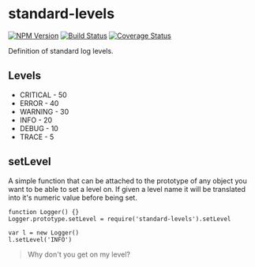 # standard-levels

[![NPM Version][npm-image]](https://npmjs.org/package/standard-levels)
[![Build Status][travis-image]](https://travis-ci.org/keis/standard-levels)
[![Coverage Status][coveralls-image]](https://coveralls.io/r/keis/standard-levels?branch=master)

Definition of standard log levels.

## Levels

* CRITICAL - 50
* ERROR - 40
* WARNING - 30
* INFO - 20
* DEBUG - 10
* TRACE - 5

## setLevel

A simple function that can be attached to the prototype of any object you
want to be able to set a level on. If given a level name it will be
translated into it's numeric value before being set.

```javasript
function Logger() {}
Logger.prototype.setLevel = require('standard-levels').setLevel

var l = new Logger()
l.setLevel('INFO')
```

> Why don't you get on my level?

[npm-image]: https://img.shields.io/npm/v/standard-levels.svg?style=flat
[travis-image]: https://img.shields.io/travis/keis/standard-levels.svg?style=flat
[coveralls-image]: https://img.shields.io/coveralls/keis/standard-levels.svg?style=flat
